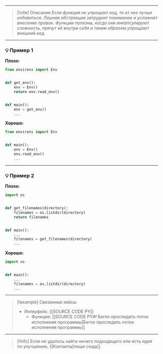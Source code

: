***

> [!cite] Описание
>_Если функция не упрощает код, то от нее лучше избавиться. Лишняя абстракция затруднит понимание и усложнит внесение правок. Функции полезны, когда они инкапсулируют сложность, прячут её внутри себя и таким образом упрощают внешний код._

***
### 💡 Пример 1


**Плохо:**
```python
from environs import Env


def get_env():
	env = Env()
	return env.read_env()


def main():
	env = get_env()
	...
```

**Хорошо:**
```python
from environs import Env


def main():
	env = Env()
	env.read_env()
	...
```

***
### 💡 Пример 2


**Плохо:**
```python
import os


def get_filenames(directory):
	filenames = os.listdir(directory)
	return filenames


def main():
	...
	filenames = get_filenames(directory)
	...
```

**Хорошо:**
```python
import os


def main():
	...
	filenames = os.listdir(directory)
	...
```

***

> [!example] Связанные кейсы
>- Интерфейс: [[SOURCE CODE PY]]
>	- Функция: [[SOURCE CODE PY#𝑓 Бегло проследить поток исполнения программы|Бегло проследить поток исполнения программы]]

***

> [!info]
> Если не удалось найти ничего подходящего или есть идея по улучшению, [[Контакты|пиши сюда]].
